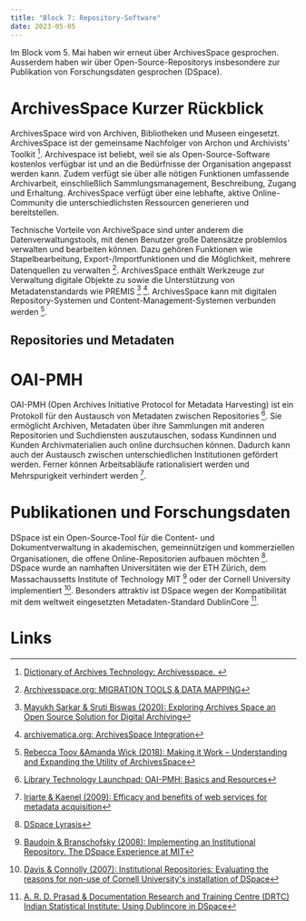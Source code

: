 ```yaml
---
title: "Block 7: Repository-Software"
date: 2023-05-05
---
```



Im Block vom 5. Mai haben wir erneut über ArchivesSpace gesprochen. Ausserdem haben wir über Open-Source-Repositorys insbesondere zur Publikation von Forschungsdaten gesprochen (DSpace).

# ArchivesSpace Kurzer Rückblick

ArchivesSpace wird von Archiven, Bibliotheken und Museen eingesetzt. ArchivesSpace ist der gemeinsame Nachfolger von Archon und Archivists' Toolkit [^1]. Archivespace ist beliebt, weil sie als Open-Source-Software kostenlos verfügbar ist und an die Bedürfnisse der Organisation angepasst werden kann. Zudem verfügt sie über alle nötigen Funktionen umfassende Archivarbeit, einschließlich Sammlungsmanagement, Beschreibung, Zugang und Erhaltung. ArchivesSpace verfügt über eine lebhafte, aktive Online-Community die unterschiedlichsten Ressourcen generieren und bereitstellen.

Technische Vorteile von ArchiveSpace sind unter anderem die Datenverwaltungstools, mit denen Benutzer große Datensätze problemlos verwalten und bearbeiten können. Dazu gehören Funktionen wie Stapelbearbeitung, Export-/Importfunktionen und die Möglichkeit, mehrere Datenquellen zu verwalten [^2]. ArchivesSpace enthält Werkzeuge zur Verwaltung digitale Objekte zu sowie die Unterstützung von Metadatenstandards wie PREMIS [^3] [^4]. ArchivesSpace kann mit digitalen Repository-Systemen und Content-Management-Systemen verbunden werden [^5].

## Repositories und Metadaten

# OAI-PMH

OAI-PMH (Open Archives Initiative Protocol for Metadata Harvesting) ist ein Protokoll für den Austausch von Metadaten zwischen Repositories [^6]. Sie ermöglicht Archiven, Metadaten über ihre Sammlungen mit anderen Repositorien und Suchdiensten auszutauschen, sodass Kundinnen und Kunden Archivmaterialien auch online durchsuchen können. Dadurch kann auch der Austausch zwischen unterschiedlichen Institutionen gefördert werden. Ferner können Arbeitsabläufe rationalisiert werden und Mehrspurigkeit verhindert werden [^7].

# Publikationen und Forschungsdaten

DSpace ist ein Open-Source-Tool für die Content- und Dokumentverwaltung in akademischen, gemeinnützigen und kommerziellen Organisationen, die offene Online-Repositorien aufbauen möchten [^8].  DSpace wurde an namhaften Universitäten wie der ETH Zürich, dem Massachaussetts Institute of Technology MIT [^9] oder der Cornell University implementiert [^10]. Besonders attraktiv ist DSpace wegen der Kompatibilität mit dem weltweit eingesetzten Metadaten-Standard DublinCore [^11].

# Links

[^1]:[Dictionary of Archives Technology: Archivesspace. ](https://dictionary.archivists.org/entry/archivesspace.html)
[^2]:[Archivesspace.org: MIGRATION TOOLS & DATA MAPPING](https://archivesspace.org/using-archivesspace/migration-tools-and-data-mapping)
[^3]:[Mayukh Sarkar & Sruti Biswas (2020): Exploring Archives Space an Open Source Solution for Digital Archiving](https://www.researchgate.net/publication/347016215_Exploring_Archives_Space_an_Open_Source_Solution_for_Digital_Archiving#fullTextFileContent)
[^4]:[archivematica.org: ArchivesSpace Integration](https://wiki.archivematica.org/ArchivesSpace_integration)
[^5]:[Rebecca Toov &Amanda Wick (2018): Making it Work – Understanding and Expanding the Utility of ArchivesSpace](https://doi.org/10.1080/15332748.2018.1503019)
[^6]:[Library Technology Launchpad: OAI-PMH: Basics and Resources](https://libtechlaunchpad.com/2017/02/13/oai-pmh-basics-and-resources/)
[^7]:[Iriarte & Kaenel (2009): Efficacy and benefits of web services for metadata acquisition](https://indico.cern.ch/event/48321/attachments/957193/1358566/OAI6_6_iriarte.pdf)
[^8]:[DSpace Lyrasis](https://dspace.lyrasis.org/)
[^9]:[Baudoin & Branschofsky (2008): Implementing an Institutional Repository. The DSpace Experience at MIT](https://www.tandfonline.com/doi/abs/10.1300/J122v24n01_04 )
[^10]:[Davis & Connolly (2007): Institutional Repositories: Evaluating the reasons for non-use of Cornell University's installation of DSpace](https://ecommons.cornell.edu/handle/1813/5195)
[^11]:[A. R. D. Prasad & Documentation Research and Training Centre (DRTC) Indian Statistical Institute: Using Dublincore in DSpace](https://egyankosh.ac.in/bitstream/123456789/61859/1/DublinCore.pdf)
